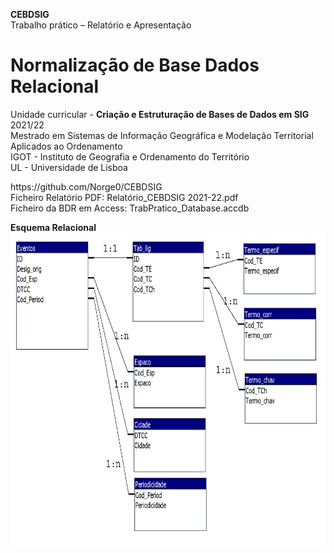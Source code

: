 <B>CEBDSIG</B><br>
Trabalho prático – Relatório e Apresentação</B><br>
# Normalização de Base Dados Relacional
Unidade curricular - <B>Criação e Estruturação de Bases de Dados em SIG</B> 2021/22<br>
Mestrado em Sistemas de Informação Geográfica e Modelação Territorial Aplicados ao Ordenamento<br>
IGOT - Instituto de Geografia e Ordenamento do Território<br>
UL - Universidade de Lisboa<br>
<p></p>
https://github.com/Norge0/CEBDSIG
<br>
Ficheiro Relatório PDF: Relatório_CEBDSIG 2021-22.pdf<br>
Ficheiro da BDR em Access: TrabPratico_Database.accdb<br>
<p></p>
<B>Esquema Relacional</B>
<img src="relacoes_1_n.png" alt="image" width="" height="500">
